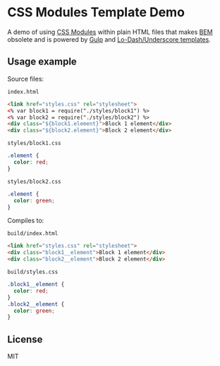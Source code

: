 # CSS Modules Template Demo
A demo of using [CSS Modules](https://github.com/css-modules/css-modules) within plain HTML files that makes [BEM](http://getbem.com/) obsolete and is powered by [Gulp](https://github.com/gulpjs/gulp) and [Lo-Dash/Underscore templates](https://lodash.com/docs#template).

## Usage example

Source files:

`index.html`
```html
<link href="styles.css" rel="stylesheet">
<% var block1 = require("./styles/block1") %>
<% var block2 = require("./styles/block2") %>
<div class="${block1.element}">Block 1 element</div>
<div class="${block2.element}">Block 2 element</div>
```

`styles/block1.css`
```css
.element {
  color: red;
}
```

`styles/block2.css`
```css
.element {
  color: green;
}
```

Compiles to:

`build/index.html`
```html
<link href="styles.css" rel="stylesheet">
<div class="block1__element">Block 1 element</div>
<div class="block2__element">Block 2 element</div>
```

`build/styles.css`
```css
.block1__element {
  color: red;
}
.block2__element {
  color: green;
}
```

## License

MIT
